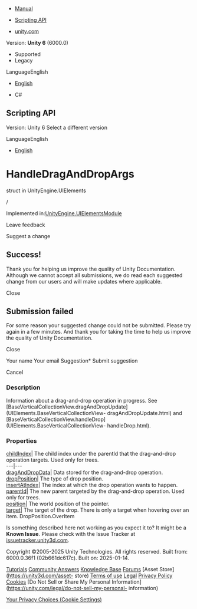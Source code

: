 [ ]()

  * [Manual](../Manual/index.html)
  * [Scripting API](../ScriptReference/index.html)

  * [unity.com](https://unity.com/)

Version: **Unity 6** (6000.0)

  * Supported
  * Legacy

LanguageEnglish

  * [English]()

  * C#

[ ](https://docs.unity3d.com)

## Scripting API

Version: Unity 6 Select a different version

LanguageEnglish

  * [English]()

# HandleDragAndDropArgs

struct in UnityEngine.UIElements

/

Implemented
in:[UnityEngine.UIElementsModule](UnityEngine.UIElementsModule.html)

Leave feedback

Suggest a change

## Success!

Thank you for helping us improve the quality of Unity Documentation. Although
we cannot accept all submissions, we do read each suggested change from our
users and will make updates where applicable.

Close

## Submission failed

For some reason your suggested change could not be submitted. Please <a>try
again</a> in a few minutes. And thank you for taking the time to help us
improve the quality of Unity Documentation.

Close

Your name Your email Suggestion* Submit suggestion

Cancel

[ ]()

### Description

Information about a drag-and-drop operation in progress. See
[BaseVerticalCollectionView.dragAndDropUpdate](UIElements.BaseVerticalCollectionView-
dragAndDropUpdate.html) and
[BaseVerticalCollectionView.handleDrop](UIElements.BaseVerticalCollectionView-
handleDrop.html).

### Properties

[childIndex](UIElements.HandleDragAndDropArgs-childIndex.html)|  The child
index under the parentId that the drag-and-drop operation targets. Used only
for trees.  
---|---  
[dragAndDropData](UIElements.HandleDragAndDropArgs-dragAndDropData.html)|
Data stored for the drag-and-drop operation.  
[dropPosition](UIElements.HandleDragAndDropArgs-dropPosition.html)|  The type
of drop position.  
[insertAtIndex](UIElements.HandleDragAndDropArgs-insertAtIndex.html)|  The
index at which the drop operation wants to happen.  
[parentId](UIElements.HandleDragAndDropArgs-parentId.html)|  The new parent
targeted by the drag-and-drop operation. Used only for trees.  
[position](UIElements.HandleDragAndDropArgs-position.html)|  The world
position of the pointer.  
[target](UIElements.HandleDragAndDropArgs-target.html)|  The target of the
drop. There is only a target when hovering over an item. DropPosition.OverItem  
  
Is something described here not working as you expect it to? It might be a
**Known Issue**. Please check with the Issue Tracker at
[issuetracker.unity3d.com](https://issuetracker.unity3d.com).

Copyright ©2005-2025 Unity Technologies. All rights reserved. Built from:
6000.0.36f1 (02b661dc617c). Built on: 2025-01-14.

[Tutorials](https://unity3d.com/learn) [Community
Answers](https://answers.unity3d.com) [Knowledge
Base](https://support.unity3d.com/hc/en-us)
[Forums](https://forum.unity3d.com) [Asset Store](https://unity3d.com/asset-
store) [Terms of use](https://docs.unity3d.com/Manual/TermsOfUse.html)
[Legal](https://unity.com/legal) [Privacy
Policy](https://unity.com/legal/privacy-policy)
[Cookies](https://unity.com/legal/cookie-policy) [Do Not Sell or Share My
Personal Information](https://unity.com/legal/do-not-sell-my-personal-
information)

[Your Privacy Choices (Cookie Settings)](javascript:void\(0\);)

